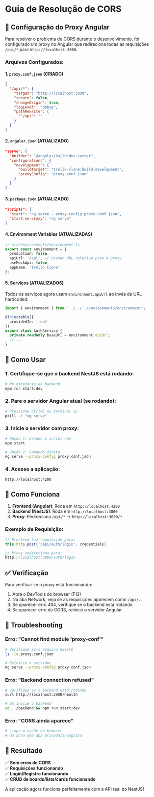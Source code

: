 # Guia de Resolução de CORS

## 🔧 Configuração do Proxy Angular

Para resolver o problema de CORS durante o desenvolvimento, foi configurado um proxy no Angular que redireciona todas as requisições `/api/*` para `http://localhost:3000`.

### Arquivos Configurados:

#### 1. `proxy.conf.json` (CRIADO)
```json
{
  "/api/*": {
    "target": "http://localhost:3000",
    "secure": false,
    "changeOrigin": true,
    "logLevel": "debug",
    "pathRewrite": {
      "^/api": ""
    }
  }
}
```

#### 2. `angular.json` (ATUALIZADO)
```json
"serve": {
  "builder": "@angular/build:dev-server",
  "configurations": {
    "development": {
      "buildTarget": "trello-clone:build:development",
      "proxyConfig": "proxy.conf.json"
    }
  }
}
```

#### 3. `package.json` (ATUALIZADO)
```json
"scripts": {
  "start": "ng serve --proxy-config proxy.conf.json",
  "start:no-proxy": "ng serve"
}
```

#### 4. Environment Variables (ATUALIZADAS)
```typescript
// src/environments/environment.ts
export const environment = {
  production: false,
  apiUrl: '/api', // Usando URL relativa para o proxy
  useMockApi: false,
  appName: 'Trello Clone'
};
```

#### 5. Serviços (ATUALIZADOS)
Todos os serviços agora usam `environment.apiUrl` ao invés de URL hardcoded:

```typescript
import { environment } from '../../../environments/environment';

@Injectable({
  providedIn: 'root'
})
export class AuthService {
  private readonly baseUrl = environment.apiUrl;
  // ...
}
```

## 🚀 Como Usar

### 1. Certifique-se que o backend NestJS está rodando:
```bash
# No diretório do backend
npm run start:dev
```

### 2. Pare o servidor Angular atual (se rodando):
```bash
# Pressione Ctrl+C no terminal ou
pkill -f "ng serve"
```

### 3. Inicie o servidor com proxy:
```bash
# Opção 1: Usando o script npm
npm start

# Opção 2: Comando direto
ng serve --proxy-config proxy.conf.json
```

### 4. Acesse a aplicação:
```
http://localhost:4200
```

## 🔄 Como Funciona

1. **Frontend (Angular)**: Roda em `http://localhost:4200`
2. **Backend (NestJS)**: Roda em `http://localhost:3000` 
3. **Proxy**: Redireciona `/api/*` → `http://localhost:3000/*`

### Exemplo de Requisição:
```typescript
// Frontend faz requisição para:
this.http.post('/api/auth/login', credentials)

// Proxy redireciona para:
http://localhost:3000/auth/login
```

## ✅ Verificação

Para verificar se o proxy está funcionando:

1. Abra o DevTools do browser (F12)
2. Na aba Network, veja se as requisições aparecem como `/api/...`
3. Se aparecer erro 404, verifique se o backend está rodando
4. Se aparecer erro de CORS, reinicie o servidor Angular

## 🔧 Troubleshooting

### Erro: "Cannot find module 'proxy-conf'"
```bash
# Verifique se o arquivo existe
ls -la proxy.conf.json

# Reinicie o servidor
ng serve --proxy-config proxy.conf.json
```

### Erro: "Backend connection refused"
```bash
# Verifique se o backend está rodando
curl http://localhost:3000/health

# Ou inicie o backend
cd ../backend && npm run start:dev
```

### Erro: "CORS ainda aparece"
```bash
# Limpe o cache do browser
# Ou abra uma aba privada/incógnita
```

## 🎯 Resultado

✅ **Sem erros de CORS**  
✅ **Requisições funcionando**  
✅ **Login/Registro funcionando**  
✅ **CRUD de boards/lists/cards funcionando**  

A aplicação agora funciona perfeitamente com a API real do NestJS!
